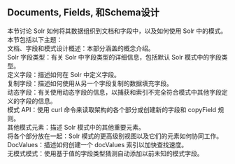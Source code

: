 ## Documents, Fields, 和Schema设计 
本节讨论 Solr 如何将其数据组织到文档和字段中，以及如何使用 Solr 中的模式。  
本节包括以下主题：  
文档、字段和模式设计概述：本部分涵盖的概念介绍。  
Solr 字段类型：有关 Solr 中字段类型的详细信息，包括默认 Solr 模式中的字段类型。  
定义字段：描述如何在 Solr 中定义字段。  
复制字段：描述如何使用从另一个字段复制的数据填充字段。  
动态字段：有关使用动态字段的信息，以捕获和索引不完全符合模式中其他字段定义的字段的信息。  
模式 API：使用 curl 命令来读取架构的各个部分或创建新的字段和 copyField 规则。  
其他模式元素：描述 Solr 模式中的其他重要元素。  
将各个部分放在一起：Solr 模式的更高级别视图以及它们的元素如何协同工作。  
DocValues：描述如何创建一个 docValues 索引以加快查找速度。  
无模式模式：使用基于值的字段类型猜测自动添加以前未知的模式字段。  
